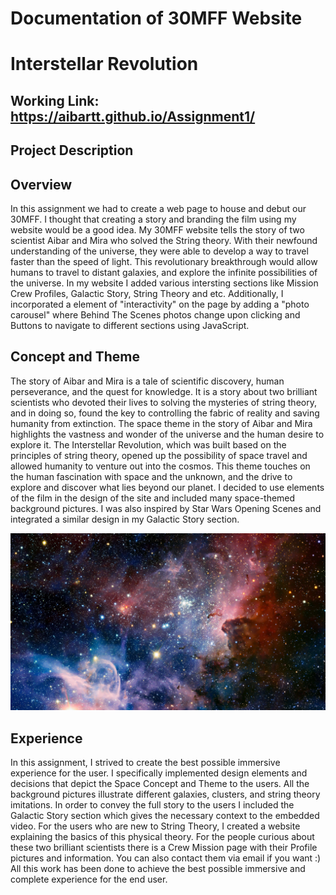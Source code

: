 # Documentation of 30MFF Website  
# Interstellar Revolution

## Working Link: https://aibartt.github.io/Assignment1/

## Project Description

## Overview

In this assignment we had to create a web page to house and debut our 30MFF. I thought that creating a story and branding the film using my website would be a good idea. My 30MFF website tells the story of two scientist Aibar and Mira who solved the String theory. With their newfound understanding of the universe, they were able to develop a way to travel faster than the speed of light. This revolutionary breakthrough would allow humans to travel to distant galaxies, and explore the infinite possibilities of the universe. In my website I added various intersting sections like Mission Crew Profiles, Galactic Story, String Theory and etc. Additionally, I incorporated a element of "interactivity" on the page by adding a "photo carousel" where Behind The Scenes photos change upon clicking and Buttons to navigate to different sections using JavaScript.

## Concept and Theme

The story of Aibar and Mira is a tale of scientific discovery, human perseverance, and the quest for knowledge. It is a story about two brilliant scientists who devoted their lives to solving the mysteries of string theory, and in doing so, found the key to controlling the fabric of reality and saving humanity from extinction. The space theme in the story of Aibar and Mira highlights the vastness and wonder of the universe and the human desire to explore it. The Interstellar Revolution, which was built based on the principles of string theory, opened up the possibility of space travel and allowed humanity to venture out into the cosmos. This theme touches on the human fascination with space and the unknown, and the drive to explore and discover what lies beyond our planet. I decided to use elements of the film in the design of the site and included many space-themed background pictures. I was also inspired by Star Wars Opening Scenes and integrated a similar design in my Galactic Story section.

![](Images/background.jpeg)


## Experience 

In this assignment, I strived to create the best possible immersive experience for the user. I specifically implemented design elements and decisions that depict the Space Concept and Theme to the users. All the background pictures illustrate different galaxies, clusters, and string theory imitations. In order to convey the full story to the users I included the Galactic Story section which gives the necessary context to the embedded video. For the users who are new to String Theory, I created a website explaining the basics of this physical theory. For the people curious about these two brilliant scientists there is a Crew Mission page with their Profile pictures and information. You can also contact them via email if you want :) All this work has been done to achieve the best possible immersive and complete experience for the end user.

